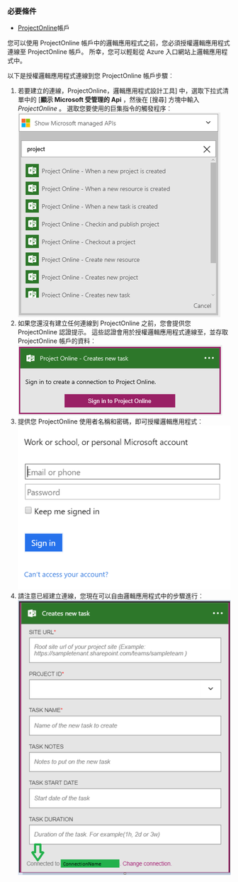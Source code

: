 ### <a name="prerequisites"></a>必要條件
- [ProjectOnline](https://products.office.com/Project/project-online-with-project-for-office-365)帳戶 

您可以使用 ProjectOnline 帳戶中的邏輯應用程式之前，您必須授權邏輯應用程式連線至 ProjectOnline 帳戶。 所幸，您可以輕鬆從 Azure 入口網站上邏輯應用程式中。 

以下是授權邏輯應用程式連線到您 ProjectOnline 帳戶步驟︰

1. 若要建立的連線，ProjectOnline，邏輯應用程式設計工具] 中，選取下拉式清單中的 [**顯示 Microsoft 受管理的 Api** ，然後在 [搜尋] 方塊中輸入*ProjectOnline* 。 選取您要使用的巨集指令的觸發程序︰  
  ![ProjectOnline 步驟 1](./media/connectors-create-api-projectonline/projectonline-1.png)
2. 如果您還沒有建立任何連線到 ProjectOnline 之前，您會提供您 ProjectOnline 認證提示。 這些認證會用於授權邏輯應用程式連線至，並存取 ProjectOnline 帳戶的資料︰  
  ![ProjectOnline 步驟 2](./media/connectors-create-api-projectonline/projectonline-2.png)
3. 提供您 ProjectOnline 使用者名稱和密碼，即可授權邏輯應用程式︰  
  ![ProjectOnline 步驟 3](./media/connectors-create-api-projectonline/projectonline-3.png)   
4. 請注意已經建立連線，您現在可以自由邏輯應用程式中的步驟進行︰  
  ![ProjectOnline 步驟 4](./media/connectors-create-api-projectonline/projectonline-4.png)   
